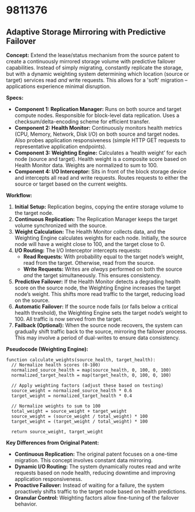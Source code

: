# 9811376

## Adaptive Storage Mirroring with Predictive Failover

**Concept:** Extend the lease/status mechanism from the source patent to create a continuously mirrored storage volume with predictive failover capabilities. Instead of simply migrating, constantly replicate the storage, but with a dynamic weighting system determining which location (source or target) services read *and* write requests. This allows for a 'soft' migration – applications experience minimal disruption.

**Specs:**

*   **Component 1: Replication Manager:** Runs on both source and target compute nodes. Responsible for block-level data replication. Uses a checksum/delta-encoding scheme for efficient transfer.
*   **Component 2: Health Monitor:** Continuously monitors health metrics (CPU, Memory, Network, Disk I/O) on both source and target nodes.  Also probes application responsiveness (simple HTTP GET requests to representative application endpoints).
*   **Component 3: Weighting Engine:** Calculates a ‘health weight’ for each node (source and target). Health weight is a composite score based on Health Monitor data.  Weights are normalized to sum to 100.
*   **Component 4: I/O Interceptor:**  Sits in front of the block storage device and intercepts all read and write requests.  Routes requests to either the source or target based on the current weights.

**Workflow:**

1.  **Initial Setup:** Replication begins, copying the entire storage volume to the target node.
2.  **Continuous Replication:** The Replication Manager keeps the target volume synchronized with the source.
3.  **Weight Calculation:** The Health Monitor collects data, and the Weighting Engine calculates weights for each node. Initially, the source node will have a weight close to 100, and the target close to 0.
4.  **I/O Routing:** The I/O Interceptor intercepts requests:
    *   **Read Requests:** With probability equal to the target node’s weight, read from the target. Otherwise, read from the source.
    *   **Write Requests:**  Writes are *always* performed on both the source *and* the target simultaneously. This ensures consistency.
5.  **Predictive Failover:** If the Health Monitor detects a degrading health score on the source node, the Weighting Engine increases the target node’s weight. This shifts more read traffic to the target, reducing load on the source.
6.  **Automatic Failover:** If the source node fails (or falls below a critical health threshold), the Weighting Engine sets the target node’s weight to 100. All traffic is now served from the target.
7.  **Failback (Optional):** When the source node recovers, the system can gradually shift traffic back to the source, mirroring the failover process.  This may involve a period of dual-writes to ensure data consistency.

**Pseudocode (Weighting Engine):**

```
function calculate_weights(source_health, target_health):
  // Normalize health scores (0-100)
  normalized_source_health = map(source_health, 0, 100, 0, 100)
  normalized_target_health = map(target_health, 0, 100, 0, 100)

  // Apply weighting factors (adjust these based on testing)
  source_weight = normalized_source_health * 0.6
  target_weight = normalized_target_health * 0.4

  // Normalize weights to sum to 100
  total_weight = source_weight + target_weight
  source_weight = (source_weight / total_weight) * 100
  target_weight = (target_weight / total_weight) * 100

  return source_weight, target_weight
```

**Key Differences from Original Patent:**

*   **Continuous Replication:** The original patent focuses on a one-time migration. This concept involves constant data mirroring.
*   **Dynamic I/O Routing:** The system dynamically routes read and write requests based on node health, reducing downtime and improving application responsiveness.
*   **Proactive Failover:** Instead of waiting for a failure, the system proactively shifts traffic to the target node based on health predictions.
*   **Granular Control:**  Weighting factors allow fine-tuning of the failover behavior.